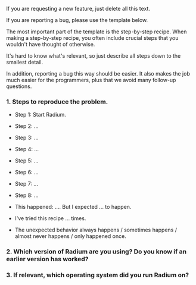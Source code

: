 If you are requesting a new feature, just delete all this text.

If you are reporting a bug, please use the template below.

The most important part of the template is the step-by-step
recipe. When making a step-by-step recipe, you often include
crucial steps that you wouldn't have thought of otherwise.

It's hard to know what's relevant, so just describe all steps
down to the smallest detail.

In addition, reporting a bug this way should be easier.
It also makes the job much easier for the programmers,
plus that we avoid many follow-up questions.


### 1. Steps to reproduce the problem.

* Step 1: Start Radium.
* Step 2: ...
* Step 3: ...
* Step 4: ...
* Step 5: ...
* Step 6: ...
* Step 7: ...
* Step 8: ...

* This happened: .... But I expected ... to happen.

* I've tried this recipe ... times.

* The unexpected behavior always happens / sometimes happens / almost never happens / only happened once.



### 2. Which version of Radium are you using? Do you know if an earlier version has worked?

### 3. If relevant, which operating system did you run Radium on?
